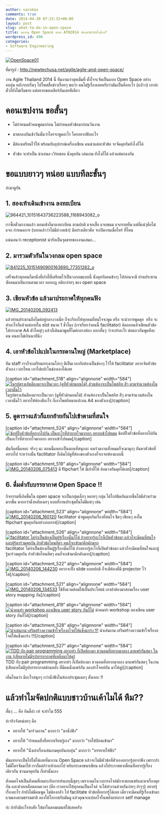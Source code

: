 ```yaml
---
author: varokas
comments: true
date: 2014-04-30 07:23:32+00:00
layout: post
slug: what-to-do-in-open-space
title: มางาน Open Space แบบ ATH2014 ต้องทำตัวยังไงบ้าง?
wordpress_id: 498
categories:
- Software Engineering
---
```


[![OpenSpace01](/images/2014/04/openspace01.jpg)](/images/2014/04/openspace01.jpg)

ที่มารูป : http://newtechusa.net/agile/agile-and-open-space/

งาน Agile Thailand 2014 นี้ ทีมงานเราลุยเต็มที่ ตั้งใจจะจัดเป็นแบบ Open Space อย่างอบอุ่น หลังจากเริ่มๆ ไปโพสสื่อข่าวเรื่อยๆ พบว่า คนไม่รู้เรื่องเลยครับว่ามันเป็นคืออะไร (แป่วว) เอาล่ะ ตั๋วก็ยังไม่เริ่มขาย แต่อยากขอเคลียร์กันเลยทีเดียว<!-- more -->


# คอนเซปงาน ขอสั้นๆ





	
  * ไม่กำหนดตัวคนพูดมาก่อน ไม่กำหนดหัวข้อมาก่อนวันงาน

	
  * มาตกลงกันเช้าวันนั้นว่าใครจะพูดอะไร ใครอยากฟังอะไร

	
  * มีห้องเตรียมไว้ให้ พร้อมกับอุปกรณ์เครื่องเขียน คนนำแต่ละหัวข้อ จะจัดคุยกันยังไงก็ได้

	
  * หัวข้อ จะทำเป็น นำเสนอ เวิร์คชอบ นั่งคุยกัน เล่นเกม ยังไงก็ได้ แล้วแต่ตกลงกัน




# ขอแบบยาวๆ หน่อย แบบทีละขั้นๆ


อ่ะมาดูกัน


## 1. สองเท้าเดินเข้างาน ลงทะเบียน


![964421_10151643736223588_1168943082_o](/images/2014/04/964421_10151643736223588_1168943082_o.jpg)

เราซื้อตั๋วมางานแล้ว ตอนเช้าก็มาลงทะเบียน ตามปกติ แจกเสื้อ แจกขนม แจกรอยยิ้ม แต่ที่แน่ๆคือไม่แจก กำหนดการ (บอกแล้วว่าไม่มีล่วงหน้า) มีอย่างเดียวคือ จะเปิดงานเมื่อไหร่ ที่ไหน

แน่นอนว่า receptionist น่ารักเป็นจุดขายของงานเสมอ...​


## 2. มารวมตัวกันในวงกลม open space


[![841225_10151490900163690_77351262_o](/images/2014/04/841225_10151490900163690_77351262_o.jpg)](/images/2014/04/841225_10151490900163690_77351262_o.jpg)

เสร็จแล้วทุกคนก็มานั่งที่เก้าอี้ที่เตรียมไว้เป็นวงกลมแบบนี้ นั่งคุยกับคนข้างๆ ไปก่อนจะมี ท่านประธานซักคนมาเปิดงานตามเวลา บอกกฎ กติกาง่ายๆ ของ open space


## 3. เขียนหัวข้อ แล้วมาประกาศให้ทุกคนฟัง


[![IMG_20140206_092413](/images/2014/04/img_20140206_092413.jpg)](/images/2014/04/img_20140206_092413.jpg)

แล้วท่านประธานถือไมค์อยู่กลางวงเนี่ย ก็จะเรียกให้ทุกคนที่สนใจจะพูด หรือ จะนำการพูดคุย  หรือ จะทำอะไรก็แล้วแต่ภายใน slot ขนาด 1 ชั่วโมง (เราเรียกว่าคนนี้ facilitator) คิดออกแล้วเขียนหัวข้อใส่กระดาษ A4 ตัวใหญ่ๆ แล้วก็เดินมาพูดที่ไมค์กลางห้อง บอกสั้นๆ ว่าจะทำอะไร ต่อแถวกันพูดทีละคน คนละไม่เกินนาทีนึง


## 4. เอาหัวข้อไปแปะในกระดานใหญ่ (Marketplace)


ทีม staff เราก็จะเตรียมกระดานโล่งๆ ตีเป็นเวลากับห้องเป็นช่องๆ ไว้ให้ facilitator อยากจัดหัวข้อตัวเอง เวลาไหน เอาไปแปะในช่องเองได้เลย

[caption id="attachment_518" align="alignnone" width="584"][![ในรูปตรงเส้นตีลงมาจะเป็นเวลา (ดูที่หัวด้านบนได้) ส่วนห้องจะเป็นโพสอิท สีๆ ตามจำนวนห้องในเวลานั้นไว้ ](/images/2014/04/img_20140205_092721.jpg)](/images/2014/04/img_20140205_092721.jpg) ในรูปตรงเส้นตีลงมาจะเป็นเวลา (ดูที่หัวด้านบนได้) ส่วนห้องจะเป็นโพสอิท สีๆ ตามจำนวนห้องในเวลานั้นไว้ อยากให้ห้องสีอะไร ก็เอาโพสอิทมาแปะบน A4 ของตัวเอง[/caption]


## 5. ดูตารางแล้วก็แยกย้ายกันไปเข้าตามที่สนใจ


[caption id="attachment_524" align="alignnone" width="584"][![ช้อปปิ้งหัวข้อที่อยากไปกัน เป็นอะไรที่ลำบากใจมากกก อยากเข้าไปหมด](/images/2014/04/823552_10151490905033690_605459575_o.jpg)](/images/2014/04/823552_10151490905033690_605459575_o.jpg) ช้อปปิ้งหัวข้อที่อยากไปกัน เป็นอะไรที่ลำบากใจมากกก อยากเข้าไปหมด[/caption]

มันก็แค่นี้แหละ จริงๆ นะ ตอนนี้แหละเป็นตอนที่สนุกละ คนร่วมงานทั้งหมดก็จะมามุงๆ กันหาหัวข้อที่อยากไป ระหว่างนั้น facilitator ก็เดินไปดูที่ห้องของตัวเองก็จะเจอห้องแบบนี้

[caption id="attachment_519" align="alignnone" width="584"][![IMG_20140206_075413](/images/2014/04/img_20140206_075413.jpg)](/images/2014/04/img_20140206_075413.jpg) มี flipchart ให้ มีเก้าอี้ให้ ล้อมวงกันคุยได้เลย[/caption]


## 6. ดื่มด่ำกับบรรยากาศ Open Space !!


กิจกรรมที่เกิดขึ้นใน open space จะเป็นกลุ่มเล็กๆ หลายๆ กลุ่ม ได้ใกล้ชิดกันมากขึ้นได้มีส่วนร่วมมากขึ้น มากกว่านั่งหลับเฉยๆ แบบที่งานประชุมอื่นไม่มีแน่ๆ เช่น

[caption id="attachment_523" align="alignnone" width="584"][![IMG_20140206_160120](/images/2014/04/img_20140206_160120.jpg?w=584)](/images/2014/04/img_20140206_160120.jpg) facilitator นำพูดคุยกันเรื่องที่สนใจ ขีดๆ เขียนๆ ลงใน flipchart พูดคุบกันอย่างออกรส[/caption]

[caption id="attachment_526" align="alignnone" width="584"][![facilitator ไม่จำเป็นต้องเป็นผู้รู้เรื่องนั้นก็ได้ ถ้าอยากรู้อะไรก็เปิดหัวข้อมา แล้วก็จะมีคนที่สนใจและผู้รู้มาร่วมคุยกัน ถ้าหัวข้อไหนฮิตๆ คนก็จะเข้ามาคึกคักมาก](/images/2014/04/img_20140205_150043.jpg)](/images/2014/04/img_20140205_150043.jpg) facilitator ไม่จำเป็นต้องเป็นผู้รู้เรื่องนั้นก็ได้ ถ้าอยากรู้อะไรก็เปิดหัวข้อมา แล้วก็จะมีคนที่สนใจและผู้รู้มาร่วมคุยกัน ถ้าหัวข้อไหนฮิตๆ คนก็จะเข้ามาคึกคักมาก[/caption]

[caption id="attachment_522" align="alignnone" width="584"][![IMG_20140206_144230](/images/2014/04/img_20140206_144230.jpg)](/images/2014/04/img_20140206_144230.jpg) อยากจะปิ้ง slide แบบปกติ ก็จะมีห้องที่มี projector ไว้ให้[/caption]

[caption id="attachment_521" align="alignnone" width="584"][![IMG_20140206_134533](/images/2014/04/img_20140206_134533.jpg)](/images/2014/04/img_20140206_134533.jpg) ใช้สิ่งแวดล้อมให้เป็นประโยชน์ เอาฝาห้องมาสอนเรื่อง user story mapping กัน[/caption]

[caption id="attachment_419" align="alignnone" width="584"][![นำคนทำ workshop ลองเขียน user story กันก็ได้](/images/2014/01/803861_10151493447118690_308377539_n.jpg)](/images/2014/01/803861_10151493447118690_308377539_n.jpg) นำคนทำ workshop ลองเขียน user story กันก็ได้[/caption]

[caption id="attachment_528" align="alignnone" width="584"][![นำเล่นเกม เสริมสร้างความเข้าใจเรื่องอไจล์ให้แข็งแกร่ง !!!](/images/2014/04/img_20140206_153810.jpg)](/images/2014/04/img_20140206_153810.jpg) นำเล่นเกม เสริมสร้างความเข้าใจเรื่องอไจล์ให้แข็งแกร่ง !!![/caption]

[caption id="attachment_527" align="alignnone" width="584"][![TDD กับ pair programming อยากทำ ก็เปิดห้องมา ชวนคนที่อยากมาลอง มาแพร์กันสดๆ ในงาน (เสียดายไม่มีรูปบรรยากาศที่เหลือมาให้ดู)](/images/2014/04/img_20140206_203140.jpg)](/images/2014/04/img_20140206_203140.jpg) TDD กับ pair programming อยากทำ ก็เปิดห้องมา ชวนคนที่อยากมาลอง มาแพร์กันสดๆ ในงาน (เสียดายไม่มีรูปบรรยากาศด้านหลัง ที่มีคนนั่งแพร์กัน ลองทำโจทย์กัน มาให้ดู)[/caption]

เห็นไหมว่า มีอะไรสนุกๆ กว่านั่งฟังในห้องประชุมเฉยๆ ตั้งเยอะ !!


# แล้วทำไมจัดปกติแบบชาวบ้านเค้าไมได้ หืม??


สั้นๆ ... คือ อินดี้อ่ะ เท่ จะทำไม 555

อ่ะจริงจังหน่อยๆ คือ



	
  * อยากให้ "มาร่วมงาน" มากกว่า "มานั่งฟัง"

	
  * อยากให้ "กำหนดสิ่งที่อยากเรียนรู้เอง" มากกว่า "รอให้ป้อนเข้ามา"

	
  * อยากให้ "นั่งเล่าเรื่องเล่นเกมคุยกันอบอุ่น" มากกว่า "บรรยายให้ฟัง"


มันแทบจะเป็นไปไม่ได้เลยที่มางาน Open Space แล้วจะไม่มีหัวข้อที่ตัวเองอยากรู้อยากฟัง เพราะถ้าไม่มีใครจัดมาให้ เราก็แค่ก้าวเท้าออกไป หยิบกระดาษมาเขียน แล้วก็ประกาศหาเพื่อนที่อยากรู้เรื่องเดียวกัน ชวนมาคุยกัน ก็เท่านั้นเอง

สังคมอไจล์เป็นสังคมที่เหมาะกับการทำแบบนี้สุดๆ เพราะคนในวงการอไจล์มักจะชอบแชร์และหาเรื่องคุยกัน และช่วยเหลือตลอดเวลา (คือ เราอยากให้ทุกคนเป็นอไจล์ จะได้ทำงานด้วยกันง่ายๆ ฮ่าๆๆ) อยากรุ้เรื่องอะไร ถ้ายังไม่มีคนพูด ไม่ต้องกลัว ไป facilitate หัวข้อที่อยากรู้ได้เลย เดี๋ยวจะมีคนที่รู้เรื่องเข้ามาแจมเองตามธรรมชาติ ลองให้โอกาสกับมันดู​ แล้วคุณจะแปลกใจในพลังแห่งการ self manage

อ่ะ ถ้ายังมีอะไรสงสัย ใส่มาในคอมเมนท์ได้เลยครับ


